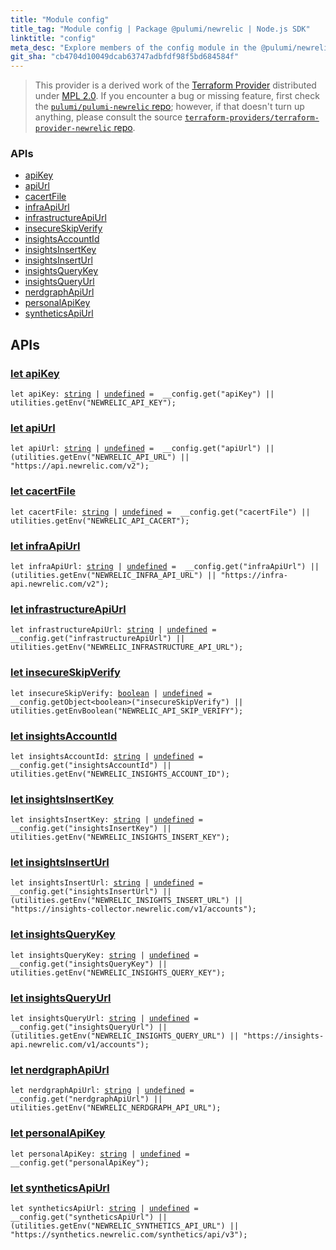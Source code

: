 ```yaml
---
title: "Module config"
title_tag: "Module config | Package @pulumi/newrelic | Node.js SDK"
linktitle: "config"
meta_desc: "Explore members of the config module in the @pulumi/newrelic package."
git_sha: "cb4704d10049dcab63747adbfdf98f5bd684584f"
---
```


<!-- WARNING: this page was generated by a tool. Do not edit it by hand. -->
<!-- To change it, please see https://github.com/pulumi/docs/tree/master/tools/tscdocgen. -->


> This provider is a derived work of the [Terraform Provider](https://github.com/terraform-providers/terraform-provider-newrelic)
> distributed under [MPL 2.0](https://www.mozilla.org/en-US/MPL/2.0/). If you encounter a bug or missing feature,
> first check the [`pulumi/pulumi-newrelic` repo](https://github.com/pulumi/pulumi-newrelic/issues); however, if that doesn't turn up anything,
> please consult the source [`terraform-providers/terraform-provider-newrelic` repo](https://github.com/terraform-providers/terraform-provider-newrelic/issues).







<h3>APIs</h3>
<ul class="api">
    <li><a href="#apiKey"><span class="symbol api"></span>apiKey</a></li>
    <li><a href="#apiUrl"><span class="symbol api"></span>apiUrl</a></li>
    <li><a href="#cacertFile"><span class="symbol api"></span>cacertFile</a></li>
    <li><a href="#infraApiUrl"><span class="symbol api"></span>infraApiUrl</a></li>
    <li><a href="#infrastructureApiUrl"><span class="symbol api"></span>infrastructureApiUrl</a></li>
    <li><a href="#insecureSkipVerify"><span class="symbol api"></span>insecureSkipVerify</a></li>
    <li><a href="#insightsAccountId"><span class="symbol api"></span>insightsAccountId</a></li>
    <li><a href="#insightsInsertKey"><span class="symbol api"></span>insightsInsertKey</a></li>
    <li><a href="#insightsInsertUrl"><span class="symbol api"></span>insightsInsertUrl</a></li>
    <li><a href="#insightsQueryKey"><span class="symbol api"></span>insightsQueryKey</a></li>
    <li><a href="#insightsQueryUrl"><span class="symbol api"></span>insightsQueryUrl</a></li>
    <li><a href="#nerdgraphApiUrl"><span class="symbol api"></span>nerdgraphApiUrl</a></li>
    <li><a href="#personalApiKey"><span class="symbol api"></span>personalApiKey</a></li>
    <li><a href="#syntheticsApiUrl"><span class="symbol api"></span>syntheticsApiUrl</a></li>
</ul>




<h2 id="apis">APIs</h2>
<h3 class="pdoc-module-header" id="apiKey" data-link-title="apiKey">
    <a href="https://github.com/pulumi/pulumi-newrelic/blob/{{< param git_sha >}}/sdk/nodejs/config/vars.ts#L9">
        let <strong>apiKey</strong>
    </a>
</h3>

<pre class="highlight"><code><span class='kd'>let</span> apiKey: <span class='kd'><a href='https://developer.mozilla.org/en-US/docs/Web/JavaScript/Reference/Global_Objects/String'>string</a></span> | <span class='kd'><a href='https://developer.mozilla.org/en-US/docs/Web/JavaScript/Reference/Global_Objects/undefined'>undefined</a></span> = <span class='s2'> __config.get(&#34;apiKey&#34;) || utilities.getEnv(&#34;NEWRELIC_API_KEY&#34;)</span>;</code></pre>
<h3 class="pdoc-module-header" id="apiUrl" data-link-title="apiUrl">
    <a href="https://github.com/pulumi/pulumi-newrelic/blob/{{< param git_sha >}}/sdk/nodejs/config/vars.ts#L10">
        let <strong>apiUrl</strong>
    </a>
</h3>

<pre class="highlight"><code><span class='kd'>let</span> apiUrl: <span class='kd'><a href='https://developer.mozilla.org/en-US/docs/Web/JavaScript/Reference/Global_Objects/String'>string</a></span> | <span class='kd'><a href='https://developer.mozilla.org/en-US/docs/Web/JavaScript/Reference/Global_Objects/undefined'>undefined</a></span> = <span class='s2'> __config.get(&#34;apiUrl&#34;) || (utilities.getEnv(&#34;NEWRELIC_API_URL&#34;) || &#34;https://api.newrelic.com/v2&#34;)</span>;</code></pre>
<h3 class="pdoc-module-header" id="cacertFile" data-link-title="cacertFile">
    <a href="https://github.com/pulumi/pulumi-newrelic/blob/{{< param git_sha >}}/sdk/nodejs/config/vars.ts#L11">
        let <strong>cacertFile</strong>
    </a>
</h3>

<pre class="highlight"><code><span class='kd'>let</span> cacertFile: <span class='kd'><a href='https://developer.mozilla.org/en-US/docs/Web/JavaScript/Reference/Global_Objects/String'>string</a></span> | <span class='kd'><a href='https://developer.mozilla.org/en-US/docs/Web/JavaScript/Reference/Global_Objects/undefined'>undefined</a></span> = <span class='s2'> __config.get(&#34;cacertFile&#34;) || utilities.getEnv(&#34;NEWRELIC_API_CACERT&#34;)</span>;</code></pre>
<h3 class="pdoc-module-header" id="infraApiUrl" data-link-title="infraApiUrl">
    <a href="https://github.com/pulumi/pulumi-newrelic/blob/{{< param git_sha >}}/sdk/nodejs/config/vars.ts#L12">
        let <strong>infraApiUrl</strong>
    </a>
</h3>

<pre class="highlight"><code><span class='kd'>let</span> infraApiUrl: <span class='kd'><a href='https://developer.mozilla.org/en-US/docs/Web/JavaScript/Reference/Global_Objects/String'>string</a></span> | <span class='kd'><a href='https://developer.mozilla.org/en-US/docs/Web/JavaScript/Reference/Global_Objects/undefined'>undefined</a></span> = <span class='s2'> __config.get(&#34;infraApiUrl&#34;) || (utilities.getEnv(&#34;NEWRELIC_INFRA_API_URL&#34;) || &#34;https://infra-api.newrelic.com/v2&#34;)</span>;</code></pre>
<h3 class="pdoc-module-header" id="infrastructureApiUrl" data-link-title="infrastructureApiUrl">
    <a href="https://github.com/pulumi/pulumi-newrelic/blob/{{< param git_sha >}}/sdk/nodejs/config/vars.ts#L13">
        let <strong>infrastructureApiUrl</strong>
    </a>
</h3>

<pre class="highlight"><code><span class='kd'>let</span> infrastructureApiUrl: <span class='kd'><a href='https://developer.mozilla.org/en-US/docs/Web/JavaScript/Reference/Global_Objects/String'>string</a></span> | <span class='kd'><a href='https://developer.mozilla.org/en-US/docs/Web/JavaScript/Reference/Global_Objects/undefined'>undefined</a></span> = <span class='s2'> __config.get(&#34;infrastructureApiUrl&#34;) || utilities.getEnv(&#34;NEWRELIC_INFRASTRUCTURE_API_URL&#34;)</span>;</code></pre>
<h3 class="pdoc-module-header" id="insecureSkipVerify" data-link-title="insecureSkipVerify">
    <a href="https://github.com/pulumi/pulumi-newrelic/blob/{{< param git_sha >}}/sdk/nodejs/config/vars.ts#L14">
        let <strong>insecureSkipVerify</strong>
    </a>
</h3>

<pre class="highlight"><code><span class='kd'>let</span> insecureSkipVerify: <span class='kd'><a href='https://developer.mozilla.org/en-US/docs/Web/JavaScript/Reference/Global_Objects/Boolean'>boolean</a></span> | <span class='kd'><a href='https://developer.mozilla.org/en-US/docs/Web/JavaScript/Reference/Global_Objects/undefined'>undefined</a></span> = <span class='s2'> __config.getObject&lt;boolean&gt;(&#34;insecureSkipVerify&#34;) || utilities.getEnvBoolean(&#34;NEWRELIC_API_SKIP_VERIFY&#34;)</span>;</code></pre>
<h3 class="pdoc-module-header" id="insightsAccountId" data-link-title="insightsAccountId">
    <a href="https://github.com/pulumi/pulumi-newrelic/blob/{{< param git_sha >}}/sdk/nodejs/config/vars.ts#L15">
        let <strong>insightsAccountId</strong>
    </a>
</h3>

<pre class="highlight"><code><span class='kd'>let</span> insightsAccountId: <span class='kd'><a href='https://developer.mozilla.org/en-US/docs/Web/JavaScript/Reference/Global_Objects/String'>string</a></span> | <span class='kd'><a href='https://developer.mozilla.org/en-US/docs/Web/JavaScript/Reference/Global_Objects/undefined'>undefined</a></span> = <span class='s2'> __config.get(&#34;insightsAccountId&#34;) || utilities.getEnv(&#34;NEWRELIC_INSIGHTS_ACCOUNT_ID&#34;)</span>;</code></pre>
<h3 class="pdoc-module-header" id="insightsInsertKey" data-link-title="insightsInsertKey">
    <a href="https://github.com/pulumi/pulumi-newrelic/blob/{{< param git_sha >}}/sdk/nodejs/config/vars.ts#L16">
        let <strong>insightsInsertKey</strong>
    </a>
</h3>

<pre class="highlight"><code><span class='kd'>let</span> insightsInsertKey: <span class='kd'><a href='https://developer.mozilla.org/en-US/docs/Web/JavaScript/Reference/Global_Objects/String'>string</a></span> | <span class='kd'><a href='https://developer.mozilla.org/en-US/docs/Web/JavaScript/Reference/Global_Objects/undefined'>undefined</a></span> = <span class='s2'> __config.get(&#34;insightsInsertKey&#34;) || utilities.getEnv(&#34;NEWRELIC_INSIGHTS_INSERT_KEY&#34;)</span>;</code></pre>
<h3 class="pdoc-module-header" id="insightsInsertUrl" data-link-title="insightsInsertUrl">
    <a href="https://github.com/pulumi/pulumi-newrelic/blob/{{< param git_sha >}}/sdk/nodejs/config/vars.ts#L17">
        let <strong>insightsInsertUrl</strong>
    </a>
</h3>

<pre class="highlight"><code><span class='kd'>let</span> insightsInsertUrl: <span class='kd'><a href='https://developer.mozilla.org/en-US/docs/Web/JavaScript/Reference/Global_Objects/String'>string</a></span> | <span class='kd'><a href='https://developer.mozilla.org/en-US/docs/Web/JavaScript/Reference/Global_Objects/undefined'>undefined</a></span> = <span class='s2'> __config.get(&#34;insightsInsertUrl&#34;) || (utilities.getEnv(&#34;NEWRELIC_INSIGHTS_INSERT_URL&#34;) || &#34;https://insights-collector.newrelic.com/v1/accounts&#34;)</span>;</code></pre>
<h3 class="pdoc-module-header" id="insightsQueryKey" data-link-title="insightsQueryKey">
    <a href="https://github.com/pulumi/pulumi-newrelic/blob/{{< param git_sha >}}/sdk/nodejs/config/vars.ts#L18">
        let <strong>insightsQueryKey</strong>
    </a>
</h3>

<pre class="highlight"><code><span class='kd'>let</span> insightsQueryKey: <span class='kd'><a href='https://developer.mozilla.org/en-US/docs/Web/JavaScript/Reference/Global_Objects/String'>string</a></span> | <span class='kd'><a href='https://developer.mozilla.org/en-US/docs/Web/JavaScript/Reference/Global_Objects/undefined'>undefined</a></span> = <span class='s2'> __config.get(&#34;insightsQueryKey&#34;) || utilities.getEnv(&#34;NEWRELIC_INSIGHTS_QUERY_KEY&#34;)</span>;</code></pre>
<h3 class="pdoc-module-header" id="insightsQueryUrl" data-link-title="insightsQueryUrl">
    <a href="https://github.com/pulumi/pulumi-newrelic/blob/{{< param git_sha >}}/sdk/nodejs/config/vars.ts#L19">
        let <strong>insightsQueryUrl</strong>
    </a>
</h3>

<pre class="highlight"><code><span class='kd'>let</span> insightsQueryUrl: <span class='kd'><a href='https://developer.mozilla.org/en-US/docs/Web/JavaScript/Reference/Global_Objects/String'>string</a></span> | <span class='kd'><a href='https://developer.mozilla.org/en-US/docs/Web/JavaScript/Reference/Global_Objects/undefined'>undefined</a></span> = <span class='s2'> __config.get(&#34;insightsQueryUrl&#34;) || (utilities.getEnv(&#34;NEWRELIC_INSIGHTS_QUERY_URL&#34;) || &#34;https://insights-api.newrelic.com/v1/accounts&#34;)</span>;</code></pre>
<h3 class="pdoc-module-header" id="nerdgraphApiUrl" data-link-title="nerdgraphApiUrl">
    <a href="https://github.com/pulumi/pulumi-newrelic/blob/{{< param git_sha >}}/sdk/nodejs/config/vars.ts#L20">
        let <strong>nerdgraphApiUrl</strong>
    </a>
</h3>

<pre class="highlight"><code><span class='kd'>let</span> nerdgraphApiUrl: <span class='kd'><a href='https://developer.mozilla.org/en-US/docs/Web/JavaScript/Reference/Global_Objects/String'>string</a></span> | <span class='kd'><a href='https://developer.mozilla.org/en-US/docs/Web/JavaScript/Reference/Global_Objects/undefined'>undefined</a></span> = <span class='s2'> __config.get(&#34;nerdgraphApiUrl&#34;) || utilities.getEnv(&#34;NEWRELIC_NERDGRAPH_API_URL&#34;)</span>;</code></pre>
<h3 class="pdoc-module-header" id="personalApiKey" data-link-title="personalApiKey">
    <a href="https://github.com/pulumi/pulumi-newrelic/blob/{{< param git_sha >}}/sdk/nodejs/config/vars.ts#L21">
        let <strong>personalApiKey</strong>
    </a>
</h3>

<pre class="highlight"><code><span class='kd'>let</span> personalApiKey: <span class='kd'><a href='https://developer.mozilla.org/en-US/docs/Web/JavaScript/Reference/Global_Objects/String'>string</a></span> | <span class='kd'><a href='https://developer.mozilla.org/en-US/docs/Web/JavaScript/Reference/Global_Objects/undefined'>undefined</a></span> = <span class='s2'> __config.get(&#34;personalApiKey&#34;)</span>;</code></pre>
<h3 class="pdoc-module-header" id="syntheticsApiUrl" data-link-title="syntheticsApiUrl">
    <a href="https://github.com/pulumi/pulumi-newrelic/blob/{{< param git_sha >}}/sdk/nodejs/config/vars.ts#L22">
        let <strong>syntheticsApiUrl</strong>
    </a>
</h3>

<pre class="highlight"><code><span class='kd'>let</span> syntheticsApiUrl: <span class='kd'><a href='https://developer.mozilla.org/en-US/docs/Web/JavaScript/Reference/Global_Objects/String'>string</a></span> | <span class='kd'><a href='https://developer.mozilla.org/en-US/docs/Web/JavaScript/Reference/Global_Objects/undefined'>undefined</a></span> = <span class='s2'> __config.get(&#34;syntheticsApiUrl&#34;) || (utilities.getEnv(&#34;NEWRELIC_SYNTHETICS_API_URL&#34;) || &#34;https://synthetics.newrelic.com/synthetics/api/v3&#34;)</span>;</code></pre>
